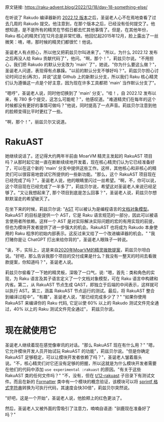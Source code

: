 原文链接: https://raku-advent.blog/2022/12/18/day-18-something-else/

在听说了 Rakudo 编译器新的 [2022.12 版本](https://rakudo.org/post/announce-rakudo-release-2022.12)之后，圣诞老人心不在焉地查看了过去几周的 Rakudo 提交。他注意到，在那个版本之后，已经没有任何提交了。他想知道，是不是所有的精灵在节假日都去忙其他事情了。但是，在其他年份，Raku 核心的精灵们在12月总是非常忙碌。他回忆起2015年12月，脸上露出了一丝微笑：唷，唷，那时候的精灵们都很忙！他说。

圣诞老人有点担心，所以他又把莉兹贝尔叫进来了。"所以，为什么 2022.12 发布之后再没人给 Raku 贡献代码了"，他问。"啊，那个！"，莉兹贝尔说。"不用担心，我们把 Rakudo 的默认分支改为 'main' 了"，她说。"你为什么要这么做？"，圣诞老人问道，表现得有点暴躁。"以前的默认分支不够好吗？"。莉兹贝尔担心讨论时间过长(再次)，并说"这是 Github 上的新默认分支，所以我们 Raku 核心精灵们认为遵循这一点是个好主意，因为现在许多工具都把 'main' 当作默认分支了"。

"嗯哼"，圣诞老人说，同时他切换到了 'main' 分支'。"哇！，自 2022.12 发布以来，有 780 多个提交，这怎么可能呢？"，他感叹道。"难道精灵们在每年的这个时候都没有更好的事情可做吗？"他说，同时提高了一点声音。莉兹贝尔注意到他的脸颊变得比平时更红了一些。

"啊，那个！"，丽兹贝尔又说道。

# RakuAST

她继续说话了。还记得大约两年半前由 MoarVM 精灵主发起的 RakuAST 项目吗？从那时起它就一直在断断续续地开发着，现在核心精灵们认为它已经准备好了，可以在这个新的 'main' 分支中提供这些工作。这样，其他核心和非核心的精灵们可以很容易地尝试它所提供的一些新功能。"那么，这个 RakuAST 项目现在已经完成了吗？"，圣诞老人说，他的眼睛里闪过一丝希望。"啊，不，你可以说，这个项目现在已经完成了一半多了"，莉兹贝尔说，希望这对圣诞老人来说已经足够了。"又让我想起来了, 那个项目到底是怎么回事？"，圣诞老人说，莉兹贝尔想默默溜走的希望破灭了。

在坐下来的时候，莉兹贝尔说: "[AST](https://en.wikipedia.org/wiki/Abstract_syntax_tree) 可以被认为是编程语言的[文档对象模型](https://en.wikipedia.org/wiki/Document_Object_Model)。RakuAST 的目标是提供一个 AST，它是 Raku 语言规范的一部分，因此可以被语言使用者所依赖。这样一个 AST 是对实际解决实际问题的宏的有用实现的前提，但也为模块开发者提供了进一步强大的机会。RakuAST 也将成为 Rakudo 本身使用的 Raku 程序的初始内部表示。这反过来又给了一个改进编译器的机会。" "我打赌你是让 ChatGPT 打出来给你背的"，圣诞老人眼珠子一转说。

"诶，不，实际上，这是来自[2020年MoarVM的精灵拨款提案](https://news.perlfoundation.org/post/gp_rakuast)，莉兹贝尔坦白说。"好吧，那么告诉我那个项目的交付成果是什么？我没有一整天的时间去看拨款提案，你知道吗？"，圣诞老人说。

莉兹贝尔偷看了一下她的精灵板，深吸了一口气，说: "嗯，首先：类和角色的实现，为 Raku 语言及其子语言定义了一个文档对象模型，可在 Raku 语言中构建和内省。第二，从 RakuAST 节点生成 QAST，即独立于后端的中间表示，这样就可以执行 AST。第三，涵盖 RakuAST 节点运行的测试。最后，将 RakuAST 整合到编译过程中"。"有趣"，圣诞老人说，"那已经完成多少了？" "如果你使用 RakuAST 来编译你的 Raku 代码, 它足以使 60% 以上的 Rakudo 测试文件完全通过，40% 以上的 Raku 测试文件完全通过"， 莉兹贝尔说。

# 现在就使用它

圣诞老人继续着现在感觉像审讯的对话。"那么 RakuAST 现在有什么用？" "嗯，它允许模块开发人员开始试玩 RakuAST 的功能"，莉兹贝尔说。"但是你确定 RakuAST 足够稳定，可以让模块开发者依赖了吗？"，圣诞老人皱着眉头说。"不，核心精灵们对它还没有足够的把握，所以这就是为什么模块开发者需要在他们的代码中添加 `use experimental :rakuast` 的原因。"有关于这些 RakuAST 类的任何文件吗？" "不，没有，但在 [t/12-rakuast](https://github.com/rakudo/rakudo/tree/main/t/12-rakuast) 子目录下有测试文件。而且在新的 [Formatter](https://github.com/rakudo/rakudo/blob/main/src/core.e/Formatter.pm6) 类中有一个模块的概念验证，该模块可以将 [sprintf 格式字符串](https://docs.raku.org/routine/sprintf#Directives)转换为可执行代码，其速度会快30倍"，莉兹贝尔突然说。

"好吧，这是一个开始"，圣诞老人说，他脸颊上的红色更淡了。

然后，圣诞老人又被外面的雪吸引了注意力，喃喃自语道: "驯鹿现在准备好了吗？"